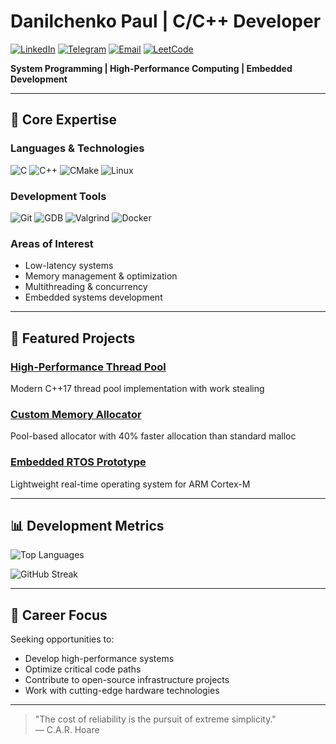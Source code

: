 # Danilchenko Paul | С/С++ Developer 

[![LinkedIn](https://img.shields.io/badge/LinkedIn-0A66C2?style=for-the-badge&logo=linkedin&logoColor=white)](https://www.linkedin.com/in/yourprofile)
[![Telegram](https://img.shields.io/badge/Telegram-26A5E4?style=for-the-badge&logo=telegram&logoColor=white)](https://t.me/yourusername)
[![Email](https://img.shields.io/badge/Email-333333?style=for-the-badge&logo=gmail&logoColor=white)](mailto:youremail@example.com)
[![LeetCode](https://img.shields.io/badge/LeetCode-FFA116?style=for-the-badge&logo=leetcode&logoColor=black)](https://leetcode.com/yourprofile/)

**System Programming | High-Performance Computing | Embedded Development**

---

## 🔧 Core Expertise

### Languages & Technologies
![C](https://img.shields.io/badge/C-00599C?style=for-the-badge&logo=c&logoColor=white)
![C++](https://img.shields.io/badge/C++-00599C?style=for-the-badge&logo=c%2B%2B&logoColor=white)
![CMake](https://img.shields.io/badge/CMake-064F8C?style=for-the-badge&logo=cmake&logoColor=white)
![Linux](https://img.shields.io/badge/Linux-FCC624?style=for-the-badge&logo=linux&logoColor=black)

### Development Tools
![Git](https://img.shields.io/badge/Git-F05032?style=for-the-badge&logo=git&logoColor=white)
![GDB](https://img.shields.io/badge/GDB-4B8BBE?style=for-the-badge&logo=gnu&logoColor=white)
![Valgrind](https://img.shields.io/badge/Valgrind-4B8BBE?style=for-the-badge)
![Docker](https://img.shields.io/badge/Docker-2496ED?style=for-the-badge&logo=docker&logoColor=white)

### Areas of Interest
- Low-latency systems
- Memory management & optimization
- Multithreading & concurrency
- Embedded systems development

---

## 🚡 Featured Projects

### [High-Performance Thread Pool](https://github.com/yourusername/thread-pool)
Modern C++17 thread pool implementation with work stealing

### [Custom Memory Allocator](https://github.com/yourusername/memory-allocator)
Pool-based allocator with 40% faster allocation than standard malloc

### [Embedded RTOS Prototype](https://github.com/yourusername/mini-rtos)
Lightweight real-time operating system for ARM Cortex-M

---

## 📊 Development Metrics

![Top Languages](https://github-readme-stats.vercel.app/api/top-langs/?username=yourusername&layout=compact&theme=dark&hide_border=true&exclude_repo=other-repo)

![GitHub Streak](https://streak-stats.demolab.com/?user=yourusername&theme=dark&hide_border=true)

---

## 🎯 Career Focus

Seeking opportunities to:
- Develop high-performance systems
- Optimize critical code paths
- Contribute to open-source infrastructure projects
- Work with cutting-edge hardware technologies

---

> "The cost of reliability is the pursuit of extreme simplicity."  
> — C.A.R. Hoare
